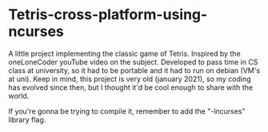 # Tetris-cross-platform-using-ncurses
A little project implementing the classic game of Tetris. Inspired by the oneLoneCoder youTube video on the subject.
Developed to pass time in CS class at university, so it had to be portable and it had to run on debian (VM's at uni).
Keep in mind, this project is very old (january 2021), so my coding has evolved since then, but I thought it'd be cool enough to share with the world.

If you're gonna be trying to compile it, remember to add the "-lncurses" library flag.
